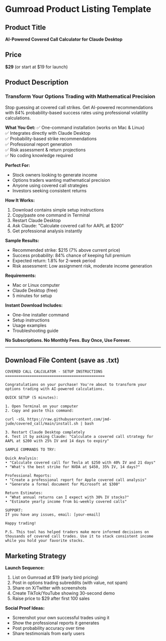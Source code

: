 # Gumroad Product Listing Template

## Product Title
**AI-Powered Covered Call Calculator for Claude Desktop**

## Price
**$29** (or start at $19 for launch)

## Product Description

### Transform Your Options Trading with Mathematical Precision

Stop guessing at covered call strikes. Get AI-powered recommendations with 84% probability-based success rates using professional volatility calculations.

**What You Get:**
✅ One-command installation (works on Mac & Linux)  
✅ Integrates directly with Claude Desktop  
✅ Probability-based strike recommendations  
✅ Professional report generation  
✅ Risk assessment & return projections  
✅ No coding knowledge required  

**Perfect For:**
- Stock owners looking to generate income
- Options traders wanting mathematical precision  
- Anyone using covered call strategies
- Investors seeking consistent returns

**How It Works:**
1. Download contains simple setup instructions
2. Copy/paste one command in Terminal
3. Restart Claude Desktop
4. Ask Claude: "Calculate covered call for AAPL at $200"
5. Get professional analysis instantly

**Sample Results:**
- Recommended strike: $215 (7% above current price)
- Success probability: 84% chance of keeping full premium
- Expected return: 1.8% for 2-week period
- Risk assessment: Low assignment risk, moderate income generation

**Requirements:**
- Mac or Linux computer
- Claude Desktop (free)
- 5 minutes for setup

**Instant Download Includes:**
- One-line installer command
- Setup instructions
- Usage examples
- Troubleshooting guide

**No Subscriptions. No Monthly Fees. Buy Once, Use Forever.**

---

## Download File Content (save as .txt)

```
COVERED CALL CALCULATOR - SETUP INSTRUCTIONS
=============================================

Congratulations on your purchase! You're about to transform your options trading with AI-powered calculations.

QUICK SETUP (5 minutes):

1. Open Terminal on your computer
2. Copy and paste this command:

curl -sSL https://raw.githubusercontent.com/jmd-jude/covered_call/main/install.sh | bash

3. Restart Claude Desktop completely 
4. Test it by asking Claude: "Calculate a covered call strategy for AAPL at $200 with 25% IV and 14 days to expiry"

SAMPLE COMMANDS TO TRY:

Quick Analysis:
• "Calculate covered call for Tesla at $250 with 40% IV and 21 days"
• "What's the best strike for NVDA at $450, 35% IV, 14 days?"

Professional Reports:
• "Create a professional report for Apple covered call analysis"
• "Generate a formal document for Microsoft at $300"

Return Estimates:
• "What annual returns can I expect with 30% IV stocks?"
• "Estimate yearly income from bi-weekly covered calls"

SUPPORT:
If you have any issues, email: [your-email]

Happy trading!

P.S. This tool has helped traders make more informed decisions on thousands of covered call trades. Use it to stack consistent income while you hold your favorite stocks.
```

## Marketing Strategy

**Launch Sequence:**
1. List on Gumroad at $19 (early bird pricing)
2. Post in options trading subreddits (with value, not spam)
3. Share on X/Twitter with screenshots
4. Create TikTok/YouTube showing 30-second demo
5. Raise price to $29 after first 100 sales

**Social Proof Ideas:**
- Screenshot your own successful trades using it
- Show the professional reports it generates
- Post probability accuracy over time
- Share testimonials from early users